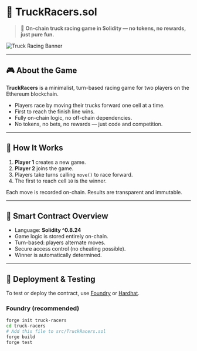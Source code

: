 # 🚚 TruckRacers.sol     
  
> 🏁 **On-chain truck racing game in Solidity — no tokens, no rewards, just pure fun.**  

![Truck Racing Banner](https://user-images.githubusercontent.com/your-banner-image.jpg) <!-- можешь заменить или удалить -->   

---      

## 🎮 About the Game

**TruckRacers** is a minimalist, turn-based racing game for two players on the Ethereum blockchain.
    
- Players race by moving their trucks forward one cell at a time. 
- First to reach the finish line wins.
- Fully on-chain logic, no off-chain dependencies.    
- No tokens, no bets, no rewards — just code and competition.

---
   
## 🔧 How It Works

1. **Player 1** creates a new game.
2. **Player 2** joins the game.   
3. Players take turns calling `move()` to race forward.
4. The first to reach cell `10` is the winner.   

Each move is recorded on-chain. Results are transparent and immutable.

---  

## 🧠 Smart Contract Overview

- Language: **Solidity ^0.8.24**
- Game logic is stored entirely on-chain.
- Turn-based: players alternate moves.  
- Secure access control (no cheating possible).
- Winner is automatically determined.

---

## 🚀 Deployment & Testing

To test or deploy the contract, use [Foundry](https://book.getfoundry.sh/) or [Hardhat](https://hardhat.org/).

### Foundry (recommended)

```bash
forge init truck-racers
cd truck-racers
# Add this file to src/TruckRacers.sol
forge build
forge test
